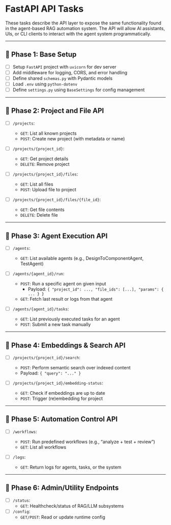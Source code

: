 # FastAPI API Tasks

These tasks describe the API layer to expose the same functionality found in the agent-based RAG automation system. The API will allow AI assistants, UIs, or CLI clients to interact with the agent system programmatically.

---

## 🔹 Phase 1: Base Setup

- [ ] Setup `FastAPI` project with `uvicorn` for dev server
- [ ] Add middleware for logging, CORS, and error handling
- [ ] Define shared `schemas.py` with Pydantic models
- [ ] Load `.env` using `python-dotenv`
- [ ] Define `settings.py` using `BaseSettings` for config management

---

## 🔹 Phase 2: Project and File API

- [ ] `/projects`:
  - `GET`: List all known projects
  - `POST`: Create new project (with metadata or name)
- [ ] `/projects/{project_id}`:
  - `GET`: Get project details
  - `DELETE`: Remove project

- [ ] `/projects/{project_id}/files`:
  - `GET`: List all files
  - `POST`: Upload file to project
- [ ] `/projects/{project_id}/files/{file_id}`:
  - `GET`: Get file contents
  - `DELETE`: Delete file

---

## 🔹 Phase 3: Agent Execution API

- [ ] `/agents`:
  - `GET`: List available agents (e.g., DesignToComponentAgent, TestAgent)
- [ ] `/agents/{agent_id}/run`:
  - `POST`: Run a specific agent on given input
    - Payload: `{ "project_id": ..., "file_ids": [...], "params": { ... } }`
  - `GET`: Fetch last result or logs from that agent

- [ ] `/agents/{agent_id}/tasks`:
  - `GET`: List previously executed tasks for an agent
  - `POST`: Submit a new task manually

---

## 🔹 Phase 4: Embeddings & Search API

- [ ] `/projects/{project_id}/search`:
  - `POST`: Perform semantic search over indexed content
  - Payload: `{ "query": "..." }`

- [ ] `/projects/{project_id}/embedding-status`:
  - `GET`: Check if embeddings are up to date
  - `POST`: Trigger (re)embedding for project

---

## 🔹 Phase 5: Automation Control API

- [ ] `/workflows`:
  - `POST`: Run predefined workflows (e.g., “analyze + test + review”)
  - `GET`: List all workflows

- [ ] `/logs`:
  - `GET`: Return logs for agents, tasks, or the system

---

## 🔹 Phase 6: Admin/Utility Endpoints

- [ ] `/status`:
  - `GET`: Healthcheck/status of RAG/LLM subsystems
- [ ] `/config`:
  - `GET/POST`: Read or update runtime config
